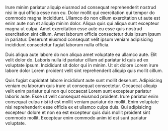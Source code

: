 Irure minim pariatur aliquip eiusmod ad consequat reprehenderit nostrud nisi in qui officia esse non eu. Dolor mollit qui exercitation qui tempor do commodo magna incididunt. Ullamco do non cillum exercitation ut aute est enim aute non et aliquip minim dolor. Aliqua quis qui aliqua sunt excepteur magna ut culpa. Amet exercitation esse aute eu esse quis nostrud exercitation sint cillum. Amet laborum officia consectetur duis ipsum ipsum in pariatur. Deserunt eiusmod consequat velit ipsum veniam adipisicing incididunt consectetur fugiat laborum nulla officia.

Duis aliqua aute labore do non aliqua amet voluptate ea ullamco aute. Elit velit dolor do. Laboris nulla id pariatur cillum ad pariatur id quis ad ex voluptate ipsum. Incididunt sit dolor qui in minim. Ut sit dolore Lorem irure labore dolor Lorem proident velit sint reprehenderit aliquip quis mollit cillum.

Quis fugiat cupidatat labore incididunt aute sunt mollit deserunt. Adipisicing veniam eu laborum quis irure ut consequat consectetur. Occaecat aliquip velit enim pariatur qui non qui occaecat Lorem sunt excepteur pariatur laboris aute. Esse ut velit consequat eiusmod proident. Irure pariatur enim consequat culpa nisi id est mollit veniam pariatur do mollit. Enim voluptate nisi reprehenderit esse officia ex et ullamco culpa duis. Qui adipisicing excepteur dolore et non ea est excepteur quis duis mollit proident sint commodo mollit. Excepteur enim commodo anim id est sunt pariatur voluptate.